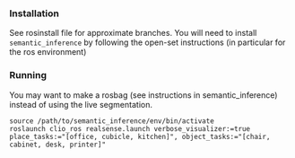 ### Installation

See rosinstall file for approximate branches. You will need to install `semantic_inference` by following the open-set instructions (in particular for the ros environment)

### Running
You may want to make a rosbag (see instructions in semantic_inference) instead of using the live segmentation.

```
source /path/to/semantic_inference/env/bin/activate
roslaunch clio_ros realsense.launch verbose_visualizer:=true place_tasks:="[office, cubicle, kitchen]", object_tasks:="[chair, cabinet, desk, printer]"
```
